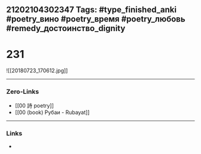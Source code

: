21202104302347
Tags: #type_finished_anki #poetry_вино #poetry_время #poetry_любовь #remedy_достоинство_dignity
---
# 231

![[20180723_170612.jpg]]

---
### Zero-Links
- [[00 詩 poetry]]
- [[00 (book) Рубаи - Rubayat]]
---
### Links
-